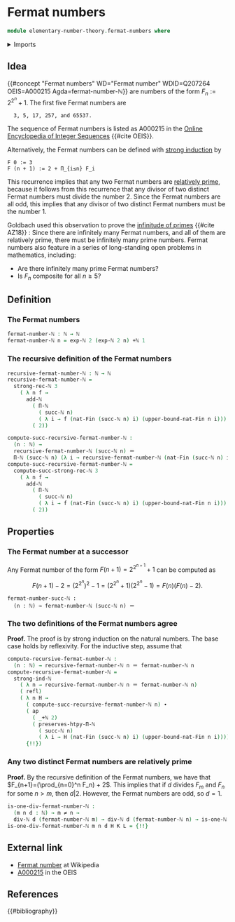 # Fermat numbers

```agda
module elementary-number-theory.fermat-numbers where
```

<details><summary>Imports</summary>

```agda
open import elementary-number-theory.addition-natural-numbers
open import elementary-number-theory.divisibility-natural-numbers
open import elementary-number-theory.exponentiation-natural-numbers
open import elementary-number-theory.natural-numbers
open import elementary-number-theory.products-of-natural-numbers
open import elementary-number-theory.strong-induction-natural-numbers

open import foundation.action-on-identifications-functions
open import foundation.identity-types
open import foundation.negated-equality

open import univalent-combinatorics.standard-finite-types
```

</details>

## Idea

{{#concept "Fermat numbers" WD="Fermat number" WDID=Q207264 OEIS=A000215 Agda=fermat-number-ℕ}}
are numbers of the form $F_n := 2^{2^n}+1$. The first five Fermat numbers are

```text
  3, 5, 17, 257, and 65537.
```

The sequence of Fermat numbers is listed as A000215 in the
[Online Encyclopedia of Integer Sequences](literature.oeis.md) {{#cite OEIS}}.

Alternatively, the Fermat numbers can be defined with
[strong induction](elementary-number-theory.strong-induction-natural-numbers.md)
by

```text
F 0 := 3
F (n + 1) := 2 + Π_{i≤n} F_i
```

This recurrence implies that any two Fermat numbers are
[relatively prime](elementary-number-theory.relatively-prime-natural-numbers.md),
because it follows from this recurrence that any divisor of two distinct Fermat
numbers must divide the number $2$. Since the Fermat numbers are all odd, this
implies that any divisor of two distinct Fermat numbers must be the number $1$.

Goldbach used this observation to prove the
[infinitude of primes](elementary-number-theory.infinitude-of-primes.md)
{{#cite AZ18}} : Since there are infinitely many Fermat numbers, and all of them
are relatively prime, there must be infinitely many prime numbers. Fermat
numbers also feature in a series of long-standing open problems in mathematics,
including:

- Are there infinitely many prime Fermat numbers?
- Is $F_n$ composite for all $n\geq 5$?

## Definition

### The Fermat numbers

```agda
fermat-number-ℕ : ℕ → ℕ
fermat-number-ℕ n = exp-ℕ 2 (exp-ℕ 2 n) +ℕ 1
```

### The recursive definition of the Fermat numbers

```agda
recursive-fermat-number-ℕ : ℕ → ℕ
recursive-fermat-number-ℕ =
  strong-rec-ℕ 3
    ( λ n f →
      add-ℕ
        ( Π-ℕ
          ( succ-ℕ n)
          ( λ i → f (nat-Fin (succ-ℕ n) i) (upper-bound-nat-Fin n i)))
        ( 2))

compute-succ-recursive-fermat-number-ℕ :
  (n : ℕ) →
  recursive-fermat-number-ℕ (succ-ℕ n) ＝
  Π-ℕ (succ-ℕ n) (λ i → recursive-fermat-number-ℕ (nat-Fin (succ-ℕ n) i)) +ℕ 2
compute-succ-recursive-fermat-number-ℕ =
  compute-succ-strong-rec-ℕ 3
    ( λ n f →
      add-ℕ
        ( Π-ℕ
          ( succ-ℕ n)
          ( λ i → f (nat-Fin (succ-ℕ n) i) (upper-bound-nat-Fin n i)))
        ( 2))
```

## Properties

### The Fermat number at a successor

Any Fermat number of the form $F(n+1)=2^{2^{n+1}}+1$ can be computed as

$$
  F(n+1)-2=(2^{2^n})^2-1=(2^{2^n}+1)(2^{2^n}-1)=F(n)(F(n)-2).
$$

```text
fermat-number-succ-ℕ :
  (n : ℕ) → fermat-number-ℕ (succ-ℕ n) ＝
```

### The two definitions of the Fermat numbers agree

**Proof.** The proof is by strong induction on the natural numbers. The base
case holds by reflexivity. For the inductive step, assume that

```agda
compute-recursive-fermat-number-ℕ :
  (n : ℕ) → recursive-fermat-number-ℕ n ＝ fermat-number-ℕ n
compute-recursive-fermat-number-ℕ =
  strong-ind-ℕ
    ( λ n → recursive-fermat-number-ℕ n ＝ fermat-number-ℕ n)
    ( refl)
    ( λ n H →
      ( compute-succ-recursive-fermat-number-ℕ n) ∙
      ( ap
        ( _+ℕ 2)
        ( preserves-htpy-Π-ℕ
          ( succ-ℕ n)
          ( λ i → H (nat-Fin (succ-ℕ n) i) (upper-bound-nat-Fin n i)))) ∙
      {!!})
```

### Any two distinct Fermat numbers are relatively prime

**Proof.** By the recursive definition of the Fermat numbers, we have that
$F_{n+1}=(\prod_{n=0}^n F_n) + 2$. This implies that if $d$ divides $F_m$ and
$F_n$ for some $n>m$, then $d|2$. However, the Fermat numbers are odd, so $d=1$.

```agda
is-one-div-fermat-number-ℕ :
  (m n d : ℕ) → m ≠ n →
  div-ℕ d (fermat-number-ℕ m) → div-ℕ d (fermat-number-ℕ n) → is-one-ℕ d
is-one-div-fermat-number-ℕ m n d H K L = {!!}
```

## External link

- [Fermat number](https://en.wikipedia.org/wiki/Fermat_number) at Wikipedia
- [A000215](https://oeis.org/A000215) in the OEIS

## References

{{#bibliography}}
